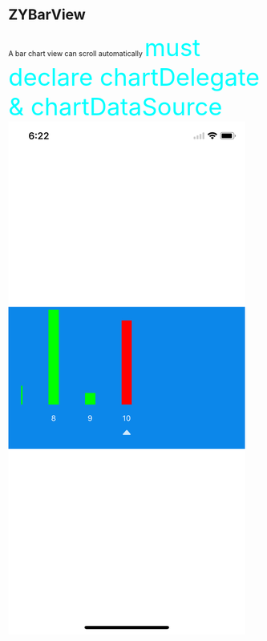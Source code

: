 # ZYBarView
A bar chart view can scroll automatically
<font color=#00ffff size=72>must declare chartDelegate & chartDataSource</font> 
![image](https://github.com/892041548/readme_add_pic/raw/master/images/ZYBarView.png)
